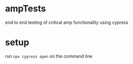 # ampTests
end to end testing of critical amp functionality using cypress

# setup
run `npx cypress open` on the command line
